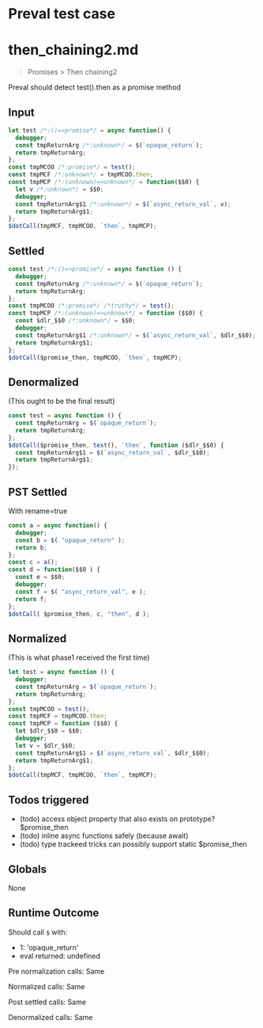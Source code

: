 # Preval test case

# then_chaining2.md

> Promises > Then chaining2

Preval should detect test().then as a promise method

## Input

`````js filename=intro
let test /*:()=>promise*/ = async function() {
  debugger;
  const tmpReturnArg /*:unknown*/ = $(`opaque_return`);
  return tmpReturnArg;
};
const tmpMCOO /*:promise*/ = test();
const tmpMCF /*:unknown*/ = tmpMCOO.then;
const tmpMCP /*:(unknown)=>unknown*/ = function($$0) {
  let v /*:unknown*/ = $$0;
  debugger;
  const tmpReturnArg$1 /*:unknown*/ = $(`async_return_val`, v);
  return tmpReturnArg$1;
};
$dotCall(tmpMCF, tmpMCOO, `then`, tmpMCP);
`````


## Settled


`````js filename=intro
const test /*:()=>promise*/ = async function () {
  debugger;
  const tmpReturnArg /*:unknown*/ = $(`opaque_return`);
  return tmpReturnArg;
};
const tmpMCOO /*:promise*/ /*truthy*/ = test();
const tmpMCP /*:(unknown)=>unknown*/ = function ($$0) {
  const $dlr_$$0 /*:unknown*/ = $$0;
  debugger;
  const tmpReturnArg$1 /*:unknown*/ = $(`async_return_val`, $dlr_$$0);
  return tmpReturnArg$1;
};
$dotCall($promise_then, tmpMCOO, `then`, tmpMCP);
`````


## Denormalized
(This ought to be the final result)

`````js filename=intro
const test = async function () {
  const tmpReturnArg = $(`opaque_return`);
  return tmpReturnArg;
};
$dotCall($promise_then, test(), `then`, function ($dlr_$$0) {
  const tmpReturnArg$1 = $(`async_return_val`, $dlr_$$0);
  return tmpReturnArg$1;
});
`````


## PST Settled
With rename=true

`````js filename=intro
const a = async function() {
  debugger;
  const b = $( "opaque_return" );
  return b;
};
const c = a();
const d = function($$0 ) {
  const e = $$0;
  debugger;
  const f = $( "async_return_val", e );
  return f;
};
$dotCall( $promise_then, c, "then", d );
`````


## Normalized
(This is what phase1 received the first time)

`````js filename=intro
let test = async function () {
  debugger;
  const tmpReturnArg = $(`opaque_return`);
  return tmpReturnArg;
};
const tmpMCOO = test();
const tmpMCF = tmpMCOO.then;
const tmpMCP = function ($$0) {
  let $dlr_$$0 = $$0;
  debugger;
  let v = $dlr_$$0;
  const tmpReturnArg$1 = $(`async_return_val`, $dlr_$$0);
  return tmpReturnArg$1;
};
$dotCall(tmpMCF, tmpMCOO, `then`, tmpMCP);
`````


## Todos triggered


- (todo) access object property that also exists on prototype? $promise_then
- (todo) inline async functions safely (because await)
- (todo) type trackeed tricks can possibly support static $promise_then


## Globals


None


## Runtime Outcome


Should call `$` with:
 - 1: 'opaque_return'
 - eval returned: undefined

Pre normalization calls: Same

Normalized calls: Same

Post settled calls: Same

Denormalized calls: Same
